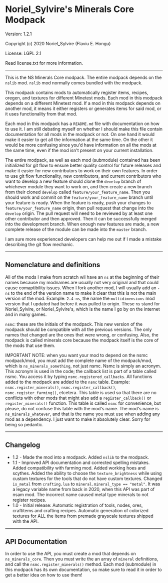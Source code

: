 # Noriel_Sylvire's Minerals Core Modpack
Version: 1.2.1

Copyright (c) 2020 Noriel_Sylvire (Flaviu E. Hongu)

License: LGPL 2.1

Read license.txt for more information.

---

This is the NS Minerals Core modpack.
The entire modpack depends on the `nslib` mod. `nslib` mod normally comes bundled with the modpack.

This modpack contains mods to automatically register items, recipes, oregen, and textures for different Minetest mods.
Each mod in this modpack depends on a different Minetest mod. If a mod in this modpack depends on another mod, it means it either registers or generates items for said mod, or it uses functionality from that mod.

Each mod in this modpack has a `README.md` file with documentation on how to use it. I am still debating myself on whether I should make this file contain documentation for all mods in the modpack or not.
On one hand it would make it easier to get all the information at the same time. On the other it would be more confusing since you'd have information on all the mods at the same time, even if the mod isn't present on your current installation.

The entire modpack, as well as each mod (submodule) contained has been initialized for git flow to ensure better quality control for future releases and make it easier for new contributors to work on their own features.
In order to use git flow functionality, new contributors, and current contributors who want to develop a new feature should clone the `develop` branch of whichever module they want to work on, and then create a new branch from their cloned `develop` called `feature/your_feature_name`.
Then you should work and commit on the `feature/your_feature_name` branch until your feature is ready. When the feature is ready, push your changes to `feature/your_feature_name` origin, then pull request that change into the `develop` origin.
The pull request will need to be reviewed by at least one other contributor and then approved. Then it can be successfully merged into the development branch. When enough new features are made, a new complete release of the module can be made into the `master` branch.


I am sure more experienced developers can help me out if I made a mistake describing the git flow mechanic.

---
## Nomenclature and definitions

All of the mods I make from scratch wil have an `ns` at the beginning of their names because my modnames are usually not very original and that could cause comaptibility issues.
When I fork another mod, I will usually add an `-ns` to the end of the version name to make it clear that this is not the main version of the mod. Example: `2.4-ns`, the name the `multidimensions` mod version that I updated had before it was pulled to origin.
These `ns` stand for Noriel_Sylvire, or Noriel_Sylvire's, which is the name I go by on the internet and in many games.

`nsmc`: these are the initials of the modpack. This new version of the modpack should be compatible with all the previous versions. The only names that changed are the ones thet were wrong, or confusing. Also, the modpack is called minerals core because the modpack itself is the core of the mods that use them.

IMPORTANT NOTE: when you want your mod to depend on the nsmc modpack/mod, you must add the complete name of the modpack/mod, which is `ns_minerals_something`, not just nsmc. Nsmc is simply an acronym.
This acronym is used in the code; the callback list is part of a table called nsmc. You access it by typing `nsmc.registered_callbacks`. All functions added to the modpack are added to the `nsmc` table. Example: `nsmc.register_minerals()`, `nsmc.register_callback()`, `nsmc.register_farming()`, etcetera.
This table is used so that there are no conflicts with other mods that might also add a `register_callback()` or `register_minerals()` function.
This table is called `nsmc` for convenience, but please, do not confuse this table with the mod's name. The mod's name is `ns_minerals_whatever`, and that is the name you must use when adding any mod as a dependency. I just want to make it absolutely clear. Sorry for being so pedantic.


---
## Changelog

* 1.2 - Made the mod into a modpack. Added `nslib` to the modpack.
* 1.1 - Improved API documentation and corrected spelling mistakes. Added compatibility with farming mod. Added working hoes and scythes. Added the ability to choose the `texture_brightness` while using custom textures for the tools that do not have custom textures. Changed `is_metal` from `crafting.lua` to `mineral.mineral_type == "metal"`. It was a legacy variable name from back in 2020, when this API was part of nsam mod. The incorrect name caused metal type minerals to not register recipes.
* 1.0 - Initial release: Automatic registration of tools, nodes, ores, craftitems and crafting recipes. Automatic generation of colorized textures for ALL the items from premade grayscale textures shipped with the API.

---
## API Documentation

In order to use the API, you must create a mod that depends on `ns_minerals_core`. Then you must write the an array of `mineral` definitions, and call the `nsmc.register_minerals()` method.
Each mod (submodule) in this modpack has its own documentation, so make sure to read it in order to get a better idea on how to use them!
